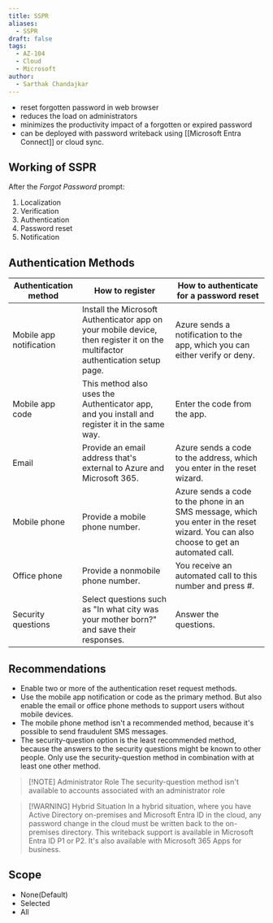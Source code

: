 ```yaml
---
title: SSPR
aliases:
  - SSPR
draft: false
tags:
  - AZ-104
  - Cloud
  - Microsoft
author:
  - Sarthak Chandajkar
---
```

- reset forgotten password in web browser
- reduces the load on administrators
- minimizes the productivity impact of a forgotten or expired password
- can be deployed with password writeback using [[Microsoft Entra Connect]] or cloud sync.

## Working of SSPR

After the *Forgot Password* prompt:
1. Localization
2. Verification
3. Authentication
4. Password reset
5. Notification

## Authentication Methods

|Authentication method|How to register|How to authenticate for a password reset|
|---|---|---|
|Mobile app notification|Install the Microsoft Authenticator app on your mobile device, then register it on the multifactor authentication setup page.|Azure sends a notification to the app, which you can either verify or deny.|
|Mobile app code|This method also uses the Authenticator app, and you install and register it in the same way.|Enter the code from the app.|
|Email|Provide an email address that's external to Azure and Microsoft 365.|Azure sends a code to the address, which you enter in the reset wizard.|
|Mobile phone|Provide a mobile phone number.|Azure sends a code to the phone in an SMS message, which you enter in the reset wizard. You can also choose to get an automated call.|
|Office phone|Provide a nonmobile phone number.|You receive an automated call to this number and press #.|
|Security questions|Select questions such as "In what city was your mother born?" and save their responses.|Answer the questions.|

## Recommendations

- Enable two or more of the authentication reset request methods.
- Use the mobile app notification or code as the primary method. But also enable the email or office phone methods to support users without mobile devices.
- The mobile phone method isn't a recommended method, because it's possible to send fraudulent SMS messages.
- The security-question option is the least recommended method, because the answers to the security questions might be known to other people. Only use the security-question method in combination with at least one other method.


> [!NOTE] Administrator Role
> The security-question method isn't available to accounts associated with an administrator role


> [!WARNING] Hybrid Situation
> In a hybrid situation, where you have Active Directory on-premises and Microsoft Entra ID in the cloud, any password change in the cloud must be written back to the on-premises directory. This writeback support is available in Microsoft Entra ID P1 or P2. It's also available with Microsoft 365 Apps for business.


## Scope

- None(Default)
- Selected
- All

